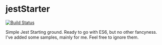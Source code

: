 # jestStarter
[![Build Status](https://travis-ci.org/holgergp/jestStarter.svg?branch=master)](https://travis-ci.org/holgergp/jestStarter)

Simple Jest Starting ground. Ready to go with ES6, but no other fancyness.
I've added some samples, mainly for me. Feel free to ignore them.